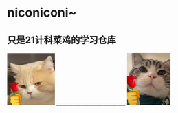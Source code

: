 # niconiconi~
## 只是21计科菜鸡的学习仓库
![](elements/1663853709511.png)  _________________________     ![](elements/1663853783127.png)

